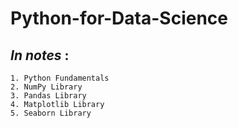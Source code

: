 # **Python-for-Data-Science**

## *In notes* :
```
1. Python Fundamentals
2. NumPy Library
3. Pandas Library
4. Matplotlib Library
5. Seaborn Library

```
